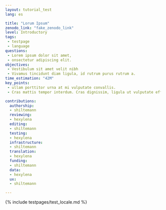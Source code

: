 ```yaml
---
layout: tutorial_test
lang: es

title: "Lorum Ipsum"
zenodo_link: "fake_zenodo_link"
level: Introductory
tags:
 - testpage
 - language
questions:
 - Lorem ipsum dolor sit amet,
 - onsectetur adipiscing elit.
objectives:
 - Vestibulum sit amet velit nibh
 - Vivamus tincidunt diam ligula, id rutrum purus rutrum a.
time_estimation: "42M"
key_points:
 - ullam porttitor urna at mi vulputate convallis.
 - Cras mattis tempor interdum. Cras dignissim, ligula ut vulputate efficitur, lacus metus congue urn

contributions:
  authorship:
  - shiltemann
  reviewing:
  - hexylena
  editing:
  - shiltemann
  testing:
  - hexylena
  infrastructure:
  - shiltemann
  translation:
  - hexylena
  funding:
  - shiltemann
  data:
  - hexylena
  ux:
  - shiltemann

---
```


{% include testpages/test_locale.md %}


